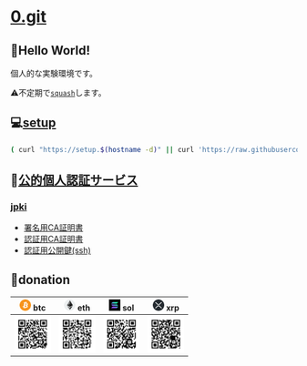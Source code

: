 # [0.git](.)

## 💬Hello World!

個人的な実験環境です。

⚠️不定期で[``squash``](./bin/git-autofixup)します。

## 💻[setup](./setup)

```bash
( curl "https://setup.$(hostname -d)" || curl 'https://raw.githubusercontent.com/tkyz/0/main/setup' ) | bash
```

## 👤[公的個人認証サービス](https://www.jpki.go.jp/)

### [jpki](https://github.com/jpki)

- [署名用CA証明書](./mnt/0000-0000-0000/jpki-sign-ca.der)
- [認証用CA証明書](./mnt/0000-0000-0000/jpki-auth-ca.der)
- [認証用公開鍵(ssh)](./mnt/0000-0000-0000/pub)

## 🙏donation

|<img src='./mnt/00000000-0000-0000-0000-000000000000/btc.png'       height=20> btc|<img src='./mnt/00000000-0000-0000-0000-000000000000/eth.png'       height=20> eth|<img src='./mnt/00000000-0000-0000-0000-000000000000/sol.png'         height=20> sol|<img src='./mnt/00000000-0000-0000-0000-000000000000/xrp.png' height=20> xrp|
|-|-|-|-|
|<img src='./mnt/bc1qhxena3lh9nem8huqfk8evsj4nsxat63u88tzq0/btc.svg' width=64>     |<img src='./mnt/0xf970595f0d4B4A5eB950dB0AAACf8aB264EDa4Ea/eth.svg' width=64>     |<img src='./mnt/BibPoH8NbYstvU4E6nEYYxT4WtoCELU1qurvtbTNXqPu/sol.svg' width=64>     |<img src='./mnt/rNuQHmQesVCmPT3x1ndKimGgMKuURXyhhL/xrp.svg'   width=64>     |
